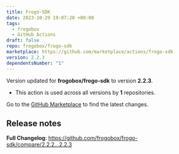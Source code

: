 ```yaml
---
title: Frogo-SDK
date: 2023-10-29 19:07:20 +00:00
tags:
  - frogobox
  - GitHub Actions
draft: false
repo: frogobox/frogo-sdk
marketplace: https://github.com/marketplace/actions/frogo-sdk
version: 2.2.3
dependentsNumber: "1"
---
```



Version updated for **frogobox/frogo-sdk** to version **2.2.3**.
- This action is used across all versions by **1** repositories.

Go to the [GitHub Marketplace](https://github.com/marketplace/actions/frogo-sdk) to find the latest changes.

## Release notes

**Full Changelog**: https://github.com/frogobox/frogo-sdk/compare/2.2.2...2.2.3
